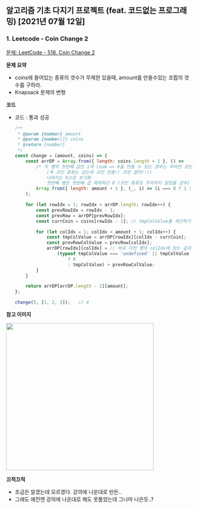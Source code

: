 ## 알고리즘 기초 다지기 프로젝트 (feat. 코드없는 프로그래밍) [2021년 07월 12일]

### **1.** Leetcode - Coin Change 2

[문제: LeetCode - 518. Coin Change 2](https://leetcode.com/problems/coin-change-2/)

**문제 요약**

-   coins에 들어있는 종류의 갯수가 무제한 있을때, amount를 만들수있는 조합의 갯수를 구하라.
-   Knapsack 문제의 변형

**코드**

-   코드 : 통과 성공

    ```js
    /**
     * @param {number} amount
     * @param {number[]} coins
     * @return {number}
     */
    const change = (amount, coins) => {
        const arrDP = Array.from({ length: coins.length + 1 }, () =>
            /* 각 행의 첫번째 값은 1개 (sum => 0을 만들 수 있는 경우는 주어진 코인 종류들만 있는 경우
                (즉 코인 종류는 있는데 코인 안줌!! 코인 없어!!))
                나머지는 0으로 초기화
                첫번째 행은 첫번째 값 제외하곤 0 (코인 종류도 주어지지 않았을 경우) */
            Array.from({ length: amount + 1 }, (_, i) => (i === 0 ? 1 : 0)),
        );

        for (let rowIdx = 1; rowIdx < arrDP.length; rowIdx++) {
            const prevRowIdx = rowIdx - 1;
            const prevRow = arrDP[prevRowIdx];
            const currCoin = coins[rowIdx - 1]; // tmpColValue를 계산하기 위해서는 colIdx - rowIdx가 아닌 현재 코인만큼 빼줘야함!

            for (let colIdx = 1; colIdx < amount + 1; colIdx++) {
                const tmpColValue = arrDP[rowIdx][colIdx - currCoin];
                const prevRowColValue = prevRow[colIdx];
                arrDP[rowIdx][colIdx] = // 바로 이전 행의 colIdx에 있는 값과 현재 행의 "colIdx - 코인 값"에 있는 값을 합쳐주어 대입
                    (typeof tmpColValue === 'undefined' || tmpColValue < 0
                        ? 0
                        : tmpColValue) + prevRowColValue;
            }
        }

        return arrDP[arrDP.length - 1][amount];
    };

    change(5, [1, 2, 5]);   // 4
    ```

**참고 이미지**

<img width="400" src="https://user-images.githubusercontent.com/33610315/125220938-62aee180-e302-11eb-8bc7-ede3e08be1b2.png"/>

**끄적끄적**

-   조금은 알겠는데 모르겠다. 강의에 나온대로 만든..
-   그래도 예전엔 강의에 나온대로 해도 못풀었는데 그나마 나은듯..?
